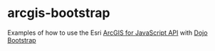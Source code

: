 arcgis-bootstrap
===========

Examples of how to use the Esri [ArcGIS for JavaScript API](http://help.arcgis.com/en/webapi/javascript/arcgis/) with [Dojo Bootstrap](http://dojobootstrap.com/)
